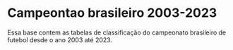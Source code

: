 # Campeontao brasileiro 2003-2023

Essa base contem as tabelas de classificação do campeonato brasileiro de futebol desde o ano 2003 até 2023.



